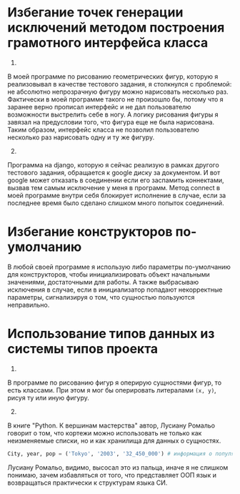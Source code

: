 # Избегание точек генерации исключений методом построения грамотного интерфейса класса

1.

В моей программе по рисованию геометрических фигур, которую я реализовывал в качестве тестового задания, я столкнулся с проблемой: не абсолютно непрозрачную фигуру можно нарисовать несколько раз. Фактически в моей программе такого не произошло бы, потому что я заранее верно прописал интерфейс и не дал пользователю возможности выстрелить себе в ногу. А логику рисования фигуры я завязал на предусловии того, что фигура еще не была нарисована. Таким образом, интерфейс класса не позволил пользователю несколько раз нарисовать одну и ту же фигуру.

2.

Программа на django, которую я сейчас реализую в рамках другого тестового задания, обращается к google диску за документом. И вот google может отказать в соединении если его заспамить коннектами,  вызвав тем самым исключение у меня в программ. Метод connect в моей программе внутри себя блокирует исполнение в случае, если за последнее время было сделано слишком много попыток соединений.

# Избегание конструкторов по- умолчанию

В любой своей программе я использую либо параметры по-умолчанию для конструкторов, чтобы инициализировать объект начальными значениями, достаточными для работы. А также выбрасываю исключения в случае, если в инициализатор попадают некорректные параметры, сигнализируя о том, что сущностью пользуются неправильно.

# Использование типов данных из системы типов проекта

1.

В программе по рисованию фигур я оперирую сущностями фигур, то есть классами. При этом я мог бы оперировать литералами `(x, y)`, рисуя ту или иную фигуру.

2.

В книге "Python. К вершинам мастерства" автор, Лусиану Ромальо говорит о том, что кортежи можно использовать не только как неизменяемые списки, но и как хранилища для данных о сущностях.

``` python
City, year, pop = ('Tokyo', '2003', '32_450_000') # информация о популяции в городе в определенный год
```

Лусиану Ромальо, видимо, высосал это из пальца, иначе я не слишком понимаю, зачем избавляться от того, что представляет ООП язык и возвращаться практически к структурам языка СИ.
